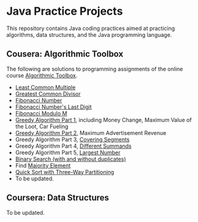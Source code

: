 # Java Practice Projects
This repository contains Java coding practices aimed at practicing algorithms, data structures, and the Java programming language.

## Cousera: Algorithmic Toolbox
The following are solutions to programming assignments of the online course [Algorithmic Toolbox](https://www.coursera.org/learn/algorithmic-toolbox).
- [Least Common Multiple](/practice-project/src/LeastCommonMultiple.java)
- [Greatest Common Divisor](/practice-project/src/GreatestCommonDivisor.java)
- [Fibonacci Number](/practice-project/src/Fibonacci.java)
- [Fibonacci Number's Last Digit](/practice-project/src/FibonacciLastDigit.java)
- [Fibonacci Modulo M](/practice-project/src/FibModuloM.java)
- [Greedy Algorithm Part 1](/practice-project/src/GreedyAlgorithms.java), including Money Change, Maximum Value of the Loot, Car Fueling
- [Greedy Algorithm Part 2](/practice-project/src/GreedyAlgorithm.java), Maximum Advertisement Revenue
- Greedy Algorithm Part 3, [Covering Segments](/practice-project/src/CoveringSegments.java)
- Greedy Algorithm Part 4, [Different Summands](/practice-project/src/DifferentSummands.java)
- Greedy Algorithm Part 5, [Largest Number](/practice-project/src/LargestNumber.java)
- [Binary Search (with and without duplicates)](/practice-project/src/BinarySearch.java)
- Find [Majority Element](/practice-project/src/MajorityElement.java)
- [Quick Sort with Three-Way Partitioning](/practice-project/src/Sorting.java)
- To be updated.

## Coursera: Data Structures
To be updated.
